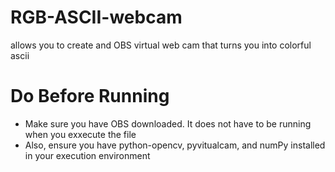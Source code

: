 # RGB-ASCII-webcam
allows you to create and OBS virtual web cam that turns you into colorful ascii

# Do Before Running

* Make sure you have OBS downloaded. It does not have to be running when you exxecute the file
* Also, ensure you have python-opencv, pyvitualcam, and numPy installed in your execution environment
